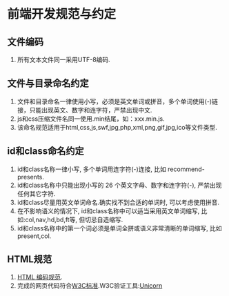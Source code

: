 # 前端开发规范与约定

## 文件编码

1. 所有文本文件同一采用UTF-8编码.

## 文件与目录命名约定

1. 文件和目录命名一律使用小写，必须是英文单词或拼音，多个单词使用(-)链接，只能出现英文、数字和连字符，严禁出现中文.
2. js和css压缩文件名同一使用.min结尾，如：xxx.min.js.
3. 该命名规范适用于html,css,js,swf,jpg,php,xml,png,gif,jpg,ico等文件类型.

## id和class命名约定

1. id和class名称一律小写, 多个单词用连字符(-)连接, 比如 recommend-presents.
2. id和class名称中只能出现小写的 26 个英文字母、数字和连字符(-), 严禁出现任何其它字符.
3. id和class尽量用英文单词命名.确实找不到合适的单词时, 可以考虑使用拼音.
4. 在不影响语义的情况下, id和class名称中可以适当采用英文单词缩写, 比如:col,nav,hd,bd,ft等, 但切忌自造缩写.
5. id和class名称中的第一个词必须是单词全拼或语义非常清晰的单词缩写, 比如 present,col.

## HTML规范

1. [HTML 编码规范](http://docs.kissyui.com/1.3/docs/html/tutorials/style-guide/html-coding-style.html).
2. 完成的网页代码符合[W3C标准](https://www.w3.org/).W3C验证工具:[Unicorn](https://validator.w3.org/)
